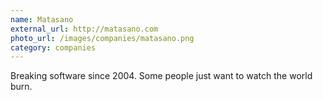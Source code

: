 ```yaml
---
name: Matasano
external_url: http://matasano.com
photo_url: /images/companies/matasano.png
category: companies
---
```

Breaking software since 2004. Some people just want to watch the world burn.